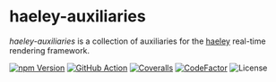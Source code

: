 # haeley-auxiliaries

*haeley-auxiliaries* is a collection of auxiliaries for the [haeley](https://github.com/halb3/haeley) real-time rendering framework.

[![npm Version](https://img.shields.io/npm/v/haeley-auxiliaries.svg)](https://www.npmjs.com/package/haeley-auxiliaries)
[![GitHub Action](https://img.shields.io/github/workflow/status/halb3/haeley-auxiliaries/test.svg)](https://github.com/halb3/haeley-auxiliaries/actions)
[![Coveralls](https://img.shields.io/coveralls/github/halb3/haeley-auxiliaries.svg?logo=coveralls)](https://coveralls.io/github/halb3/haeley-auxiliaries/)
[![CodeFactor](https://img.shields.io/codefactor/grade/github/halb3/haeley-auxiliaries/main.svg?logo=codefactor)](https://www.codefactor.io/repository/github/halb3/haeley-auxiliaries/)
![License](https://img.shields.io/github/license/halb3/haeley-auxiliaries.svg?logo=coveralls)
